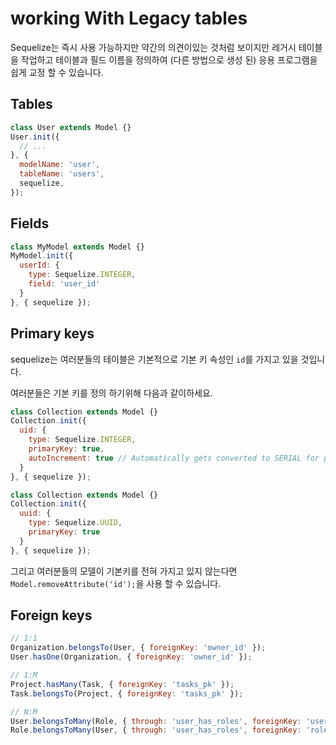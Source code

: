 # working With Legacy tables

Sequelize는 즉시 사용 가능하지만 약간의 의견이있는 것처럼 보이지만 레거시 테이블을 작업하고 테이블과 필드 이름을 정의하여 (다른 방법으로 생성 된) 응용 프로그램을 쉽게 교정 할 수 있습니다.

## Tables
```js
class User extends Model {}
User.init({
  // ...
}, {
  modelName: 'user',
  tableName: 'users',
  sequelize,
});
```

## Fields
```js
class MyModel extends Model {}
MyModel.init({
  userId: {
    type: Sequelize.INTEGER,
    field: 'user_id'
  }
}, { sequelize });
```


## Primary keys

sequelize는 여러분들의 테이블은 기본적으로 기본 키 속성인 `id`를 가지고 있을 것입니다.

여러분들은 기본 키를 정의 하기위해 다음과 같이하세요.

```js
class Collection extends Model {}
Collection.init({
  uid: {
    type: Sequelize.INTEGER,
    primaryKey: true,
    autoIncrement: true // Automatically gets converted to SERIAL for postgres
  }
}, { sequelize });

class Collection extends Model {}
Collection.init({
  uuid: {
    type: Sequelize.UUID,
    primaryKey: true
  }
}, { sequelize });
```

그리고 여러분들의 모델이 기본키를 전혀 가지고 있지 않는다면 `Model.removeAttribute('id');`을 사용 할 수 있습니다.

## Foreign keys
```js
// 1:1
Organization.belongsTo(User, { foreignKey: 'owner_id' });
User.hasOne(Organization, { foreignKey: 'owner_id' });

// 1:M
Project.hasMany(Task, { foreignKey: 'tasks_pk' });
Task.belongsTo(Project, { foreignKey: 'tasks_pk' });

// N:M
User.belongsToMany(Role, { through: 'user_has_roles', foreignKey: 'user_role_user_id' });
Role.belongsToMany(User, { through: 'user_has_roles', foreignKey: 'roles_identifier' });
```

